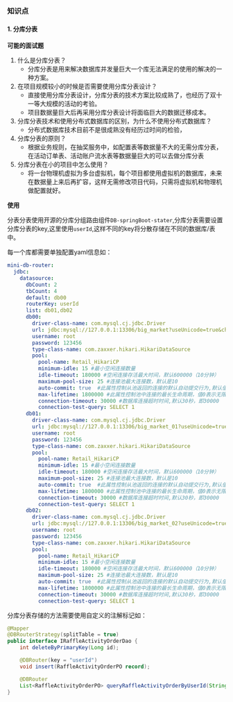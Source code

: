 ### 知识点

#### 1. 分库分表

**可能的面试题**

1. 什么是分库分表？
   - 分库分表是用来解决数据库并发量巨大一个库无法满足的使用的解决的一种方案。
2. 在项目规模较小的时候是否需要使用分库分表设计？
   - 直接使用分库分表设计，分库分表的技术方案比较成熟了，也经历了双十一等大规模的活动的考验。
   - 项目数据量巨大后再采用分库分表设计将面临巨大的数据迁移成本。
3. 分库分表技术和使用分布式数据库的区别，为什么不使用分布式数据库？
   - 分布式数据库技术目前不是很成熟没有经历过时间的检验，
4. 分库分表的原则？
   - 根据业务规则，在抽奖服务中，如配置表等数据量不大的无需分库分表，在活动订单表、活动账户流水表等数据量巨大的可以去做分库分表
5. 分库分表在小的项目中怎么使用？
   - 将一台物理机虚拟为多台虚拟机，每个项目都使用虚拟机的数据库，未来在数据量上来后再扩容，这样无需修改项目代码，只需将虚拟机和物理机做配置就好。

**使用**

分表分表使用开源的分库分组路由组件`DB-springBoot-stater`,分库分表需要设置分库分表的key,这里使用`userId`,这样不同的key将分散存储在不同的数据库/表中。

每一个库都需要单独配置yaml信息如：

~~~ yaml
mini-db-router:
  jdbc:
    datasource:
      dbCount: 2
      tbCount: 4
      default: db00
      routerKey: userId
      list: db01,db02
      db00:
        driver-class-name: com.mysql.cj.jdbc.Driver
        url: jdbc:mysql://127.0.0.1:13306/big_market?useUnicode=true&characterEncoding=utf8&autoReconnect=true&zeroDateTimeBehavior=convertToNull&serverTimezone=UTC&useSSL=true
        username: root
        password: 123456
        type-class-name: com.zaxxer.hikari.HikariDataSource
        pool:
          pool-name: Retail_HikariCP
          minimum-idle: 15 #最小空闲连接数量
          idle-timeout: 180000 #空闲连接存活最大时间，默认600000（10分钟）
          maximum-pool-size: 25 #连接池最大连接数，默认是10
          auto-commit: true  #此属性控制从池返回的连接的默认自动提交行为,默认值：true
          max-lifetime: 1800000 #此属性控制池中连接的最长生命周期，值0表示无限生命周期，默认1800000即30分钟
          connection-timeout: 30000 #数据库连接超时时间,默认30秒，即30000
          connection-test-query: SELECT 1
      db01:
        driver-class-name: com.mysql.cj.jdbc.Driver
        url: jdbc:mysql://127.0.0.1:13306/big_market_01?useUnicode=true&characterEncoding=utf8&autoReconnect=true&zeroDateTimeBehavior=convertToNull&serverTimezone=UTC&useSSL=true
        username: root
        password: 123456
        type-class-name: com.zaxxer.hikari.HikariDataSource
        pool:
          pool-name: Retail_HikariCP
          minimum-idle: 15 #最小空闲连接数量
          idle-timeout: 180000 #空闲连接存活最大时间，默认600000（10分钟）
          maximum-pool-size: 25 #连接池最大连接数，默认是10
          auto-commit: true  #此属性控制从池返回的连接的默认自动提交行为,默认值：true
          max-lifetime: 1800000 #此属性控制池中连接的最长生命周期，值0表示无限生命周期，默认1800000即30分钟
          connection-timeout: 30000 #数据库连接超时时间,默认30秒，即30000
          connection-test-query: SELECT 1
      db02:
        driver-class-name: com.mysql.cj.jdbc.Driver
        url: jdbc:mysql://127.0.0.1:13306/big_market_02?useUnicode=true&characterEncoding=utf8&autoReconnect=true&zeroDateTimeBehavior=convertToNull&serverTimezone=UTC&useSSL=true
        username: root
        password: 123456
        type-class-name: com.zaxxer.hikari.HikariDataSource
        pool:
          pool-name: Retail_HikariCP
          minimum-idle: 15 #最小空闲连接数量
          idle-timeout: 180000 #空闲连接存活最大时间，默认600000（10分钟）
          maximum-pool-size: 25 #连接池最大连接数，默认是10
          auto-commit: true  #此属性控制从池返回的连接的默认自动提交行为,默认值：true
          max-lifetime: 1800000 #此属性控制池中连接的最长生命周期，值0表示无限生命周期，默认1800000即30分钟
          connection-timeout: 30000 #数据库连接超时时间,默认30秒，即30000
          connection-test-query: SELECT 1
~~~

分库分表存储的方法需要使用自定义的注解标记如：

~~~ java
@Mapper
@DBRouterStrategy(splitTable = true)
public interface IRaffleActivityOrderDao {
    int deleteByPrimaryKey(Long id);

    @DBRouter(key = "userId")
    void insert(RaffleActivityOrderPO record);

    @DBRouter
    List<RaffleActivityOrderPO> queryRaffleActivityOrderByUserId(String userId);
}
~~~

